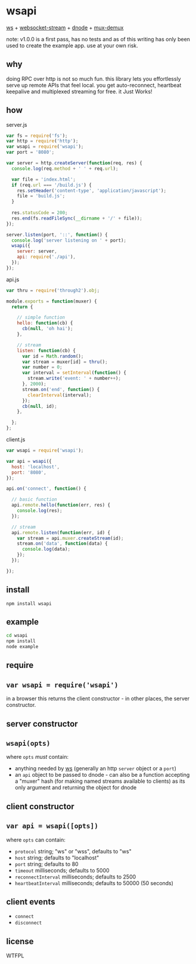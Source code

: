 # wsapi
[ws](https://github.com/einaros/ws) + [websocket-stream](https://github.com/maxogden/websocket-stream) + [dnode](https://github.com/substack/dnode) + [mux-demux](https://github.com/dominictarr/mux-demux)

note: v1.0.0 is a first pass, has no tests and as of this writing has only been used to create the example app. use at your own risk.

## why
doing RPC over http is not so much fun. this library lets you effortlessly serve up remote APIs that feel local. you get auto-reconnect, heartbeat keepalive and multiplexed streaming for free. it Just Works!

## how

server.js
``` javascript
var fs = require('fs');
var http = require('http');
var wsapi = require('wsapi');
var port = '8080';

var server = http.createServer(function(req, res) {
  console.log(req.method + ' ' + req.url);

  var file = 'index.html';
  if (req.url === '/build.js') {
    res.setHeader('content-type', 'application/javascript');
    file = 'build.js';
  }
  
  res.statusCode = 200;
  res.end(fs.readFileSync(__dirname + '/' + file));
});

server.listen(port, '::', function() {
  console.log('server listening on ' + port);
  wsapi({
    server: server,
    api: require('./api'),
  });
});
```

api.js
``` javascript
var thru = require('through2').obj;

module.exports = function(muxer) {
  return {

    // simple function
    hello: function(cb) {
      cb(null, 'oh hai');
    },

    // stream
    listen: function(cb) {
      var id = Math.random();
      var stream = muxer[id] = thru();
      var number = 0;
      var interval = setInterval(function() {
        stream.write('event: ' + number++);
      }, 2000);
      stream.on('end', function() {
        clearInterval(interval);
      });
      cb(null, id);
    },

  };
};
```

client.js
``` javascript
var wsapi = require('wsapi');

var api = wsapi({
  host: 'localhost',
  port: '8080',
});

api.on('connect', function() {

  // basic function
  api.remote.hello(function(err, res) {
    console.log(res);
  });

  // stream
  api.remote.listen(function(err, id) {
    var stream = api.muxer.createStream(id);
    stream.on('data', function(data) {
      console.log(data);
    });
  });

});
```

## install
`npm install wsapi`

## example
``` bash
cd wsapi
npm install
node example
```

## require

## `var wsapi = require('wsapi')`
in a browser this returns the client constructor - in other places, the server constructor.

## server constructor
## `wsapi(opts)`
where `opts` _must_ contain:
* anything needed by [ws](https://github.com/einaros/ws/blob/master/lib/WebSocketServer.js#L20) (generally an http `server` object or a `port`)
* an `api` object to be passed to dnode - can also be a function accepting a "muxer" hash (for making named streams available to clients) as its only argument and returning the object for dnode

## client constructor
## `var api = wsapi([opts])`
where `opts` can contain:
* `protocol` string; "ws" or "wss", defaults to "ws"
* `host` string; defaults to "localhost"
* `port` string; defaults to 80
* `timeout` milliseconds; defaults to 5000
* `reconnectInterval` milliseconds; defaults to 2500
* `heartbeatInterval` milliseconds; defaults to 50000 (50 seconds)

## client events
* `connect`
* `disconnect`

## license
WTFPL

